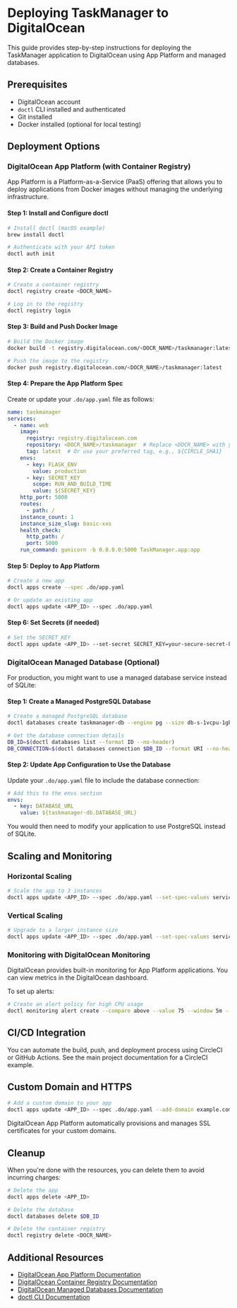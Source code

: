 # Deploying TaskManager to DigitalOcean

This guide provides step-by-step instructions for deploying the TaskManager application to DigitalOcean using App Platform and managed databases.

## Prerequisites

- DigitalOcean account
- `doctl` CLI installed and authenticated
- Git installed
- Docker installed (optional for local testing)

## Deployment Options

### DigitalOcean App Platform (with Container Registry)

App Platform is a Platform-as-a-Service (PaaS) offering that allows you to deploy applications from Docker images without managing the underlying infrastructure.

#### Step 1: Install and Configure doctl

```bash
# Install doctl (macOS example)
brew install doctl

# Authenticate with your API token
doctl auth init
```

#### Step 2: Create a Container Registry

```bash
# Create a container registry
doctl registry create <DOCR_NAME>

# Log in to the registry
doctl registry login
```

#### Step 3: Build and Push Docker Image

```bash
# Build the Docker image
docker build -t registry.digitalocean.com/<DOCR_NAME>/taskmanager:latest .

# Push the image to the registry
docker push registry.digitalocean.com/<DOCR_NAME>/taskmanager:latest
```

#### Step 4: Prepare the App Platform Spec

Create or update your `.do/app.yaml` file as follows:

```yaml
name: taskmanager
services:
  - name: web
    image:
      registry: registry.digitalocean.com
      repository: <DOCR_NAME>/taskmanager  # Replace <DOCR_NAME> with your actual DOCR name
      tag: latest  # Or use your preferred tag, e.g., ${CIRCLE_SHA1}
    envs:
      - key: FLASK_ENV
        value: production
      - key: SECRET_KEY
        scope: RUN_AND_BUILD_TIME
        value: ${SECRET_KEY}
    http_port: 5000
    routes:
      - path: /
    instance_count: 1
    instance_size_slug: basic-xxs
    health_check:
      http_path: /
      port: 5000
    run_command: gunicorn -b 0.0.0.0:5000 TaskManager.app:app
```

#### Step 5: Deploy to App Platform

```bash
# Create a new app
doctl apps create --spec .do/app.yaml

# Or update an existing app
doctl apps update <APP_ID> --spec .do/app.yaml
```

#### Step 6: Set Secrets (if needed)

```bash
# Set the SECRET_KEY
doctl apps update <APP_ID> --set-secret SECRET_KEY=your-secure-secret-key
```

### DigitalOcean Managed Database (Optional)

For production, you might want to use a managed database service instead of SQLite:

#### Step 1: Create a Managed PostgreSQL Database

```bash
# Create a managed PostgreSQL database
doctl databases create taskmanager-db --engine pg --size db-s-1vcpu-1gb --region nyc1 --num-nodes 1

# Get the database connection details
DB_ID=$(doctl databases list --format ID --no-header)
DB_CONNECTION=$(doctl databases connection $DB_ID --format URI --no-header)
```

#### Step 2: Update App Configuration to Use the Database

Update your `.do/app.yaml` file to include the database connection:

```yaml
# Add this to the envs section
envs:
  - key: DATABASE_URL
    value: ${taskmanager-db.DATABASE_URL}
```

You would then need to modify your application to use PostgreSQL instead of SQLite.

## Scaling and Monitoring

### Horizontal Scaling

```bash
# Scale the app to 3 instances
doctl apps update <APP_ID> --spec .do/app.yaml --set-spec-values services[0].instance_count=3
```

### Vertical Scaling

```bash
# Upgrade to a larger instance size
doctl apps update <APP_ID> --spec .do/app.yaml --set-spec-values services[0].instance_size_slug=basic-s
```

### Monitoring with DigitalOcean Monitoring

DigitalOcean provides built-in monitoring for App Platform applications. You can view metrics in the DigitalOcean dashboard.

To set up alerts:

```bash
# Create an alert policy for high CPU usage
doctl monitoring alert create --compare above --value 75 --window 5m --type v1/insights/droplet/cpu
```

## CI/CD Integration

You can automate the build, push, and deployment process using CircleCI or GitHub Actions. See the main project documentation for a CircleCI example.

## Custom Domain and HTTPS

```bash
# Add a custom domain to your app
doctl apps update <APP_ID> --spec .do/app.yaml --add-domain example.com
```

DigitalOcean App Platform automatically provisions and manages SSL certificates for your custom domains.

## Cleanup

When you're done with the resources, you can delete them to avoid incurring charges:

```bash
# Delete the app
doctl apps delete <APP_ID>

# Delete the database
doctl databases delete $DB_ID

# Delete the container registry
doctl registry delete <DOCR_NAME>
```

## Additional Resources

- [DigitalOcean App Platform Documentation](https://docs.digitalocean.com/products/app-platform/)
- [DigitalOcean Container Registry Documentation](https://docs.digitalocean.com/products/container-registry/)
- [DigitalOcean Managed Databases Documentation](https://docs.digitalocean.com/products/databases/)
- [doctl CLI Documentation](https://docs.digitalocean.com/reference/doctl/)

